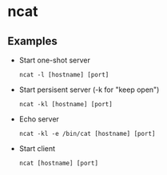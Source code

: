 # ncat

## Examples

* Start one-shot server

  `ncat -l [hostname] [port]`

* Start persisent server (-k for "keep open")

  `ncat -kl [hostname] [port]`

* Echo server

  `ncat -kl -e /bin/cat [hostname] [port]`

* Start client

  `ncat [hostname] [port]`
